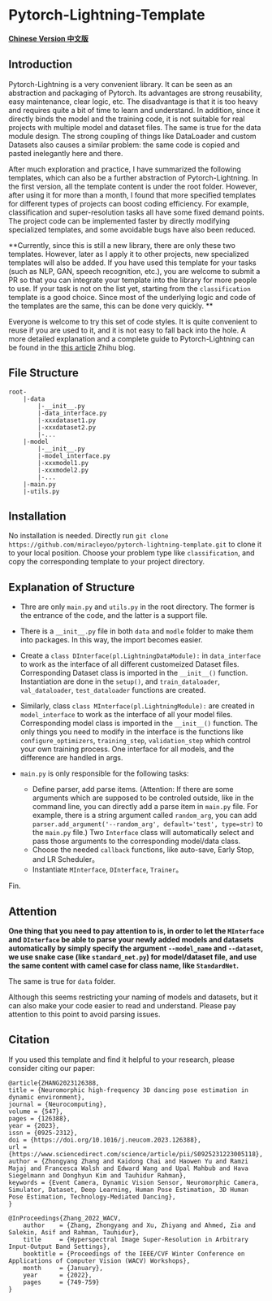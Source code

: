 # Pytorch-Lightning-Template

[**Chinese Version 中文版**](./Assets/README_CN.md)

## Introduction

Pytorch-Lightning is a very convenient library. It can be seen as an abstraction and packaging of Pytorch. Its advantages are strong reusability, easy maintenance, clear logic, etc. The disadvantage is that it is too heavy and requires quite a bit of time to learn and understand. In addition, since it directly binds the model and the training code, it is not suitable for real projects with multiple model and dataset files. The same is true for the data module design. The strong coupling of things like DataLoader and custom Datasets also causes a similar problem: the same code is copied and pasted inelegantly here and there.

After much exploration and practice, I have summarized the following templates, which can also be a further abstraction of Pytorch-Lightning. In the first version, all the template content is under the root folder. However, after using it for more than a month, I found that more specified templates for different types of projects can boost coding efficiency. For example, classification and super-resolution tasks all have some fixed demand points. The project code can be implemented faster by directly modifying specialized templates, and some avoidable bugs have also been reduced. 

**Currently, since this is still a new library, there are only these two templates. However, later as I apply it to other projects, new specialized templates will also be added. If you have used this template for your tasks (such as NLP, GAN, speech recognition, etc.), you are welcome to submit a PR so that you can integrate your template into the library for more people to use. If your task is not on the list yet, starting from the `classification` template is a good choice. Since most of the underlying logic and code of the templates are the same, this can be done very quickly. **

Everyone is welcome to try this set of code styles. It is quite convenient to reuse if you are used to it, and it is not easy to fall back into the hole. A more detailed explanation and a complete guide to Pytorch-Lightning can be found in the [this article](https://zhuanlan.zhihu.com/p/353985363) Zhihu blog.

## File Structure

```
root-
	|-data
		|-__init__.py
		|-data_interface.py
		|-xxxdataset1.py
		|-xxxdataset2.py
		|-...
	|-model
		|-__init__.py
		|-model_interface.py
		|-xxxmodel1.py
		|-xxxmodel2.py
		|-...
	|-main.py
	|-utils.py
```

## Installation

No installation is needed. Directly run `git clone https://github.com/miracleyoo/pytorch-lightning-template.git` to clone it to your local position. Choose your problem type like `classification`, and copy the corresponding template to your project directory.

## Explanation of Structure

- Thre are only `main.py` and `utils.py` in the root directory. The former is the entrance of the code, and the latter is a support file.

- There is a `__init__.py` file in both `data` and `modle` folder to make them into packages. In this way, the import becomes easier.

- Create a `class DInterface(pl.LightningDataModule):` in `data_interface ` to work as the interface of all different customeized Dataset files. Corresponding Dataset class is imported in the `__init__()` function. Instantiation are done in the `setup()`, and `train_dataloader`, `val_dataloader`, `test_dataloader` functions are created.

- Similarly, class `class MInterface(pl.LightningModule):` are created in `model_interface` to work as the interface of all your model files. Corresponding model class is imported in the `__init__()` function. The only things you need to modify in the interface is the functions like `configure_optimizers`, `training_step`, `validation_step` which control your own training process. One interface for all models, and the difference are handled in args.

- `main.py` is only responsible for the following tasks:

  - Define parser, add parse items. (Attention: If there are some arguments which are supposed to be controled outside, like in the command line, you can directly add a parse item in `main.py` file. For example, there is a string argument called `random_arg`, you can add `parser.add_argument('--random_arg', default='test', type=str)` to the `main.py` file.) Two `Interface` class will automatically select and pass those arguments to the corresponding model/data class.
  - Choose the needed `callback` functions, like auto-save, Early Stop, and LR Scheduler。
  - Instantiate `MInterface`, `DInterface`, `Trainer`。

Fin.

## Attention

**One thing that you need to pay attention to is, in order to let the `MInterface` and `DInterface` be able to parse your newly added models and datasets automatically by simply specify the argument `--model_name` and `--dataset`, we use snake case (like `standard_net.py`) for model/dataset file, and use the same content with camel case for class name, like `StandardNet`.**

The same is true for `data` folder.

Although this seems restricting your naming of models and datasets, but it can also make your code easier to read and understand. Please pay attention to this point to avoid parsing issues.

## Citation

If you used this template and find it helpful to your research, please consider citing our paper:

```
@article{ZHANG2023126388,
title = {Neuromorphic high-frequency 3D dancing pose estimation in dynamic environment},
journal = {Neurocomputing},
volume = {547},
pages = {126388},
year = {2023},
issn = {0925-2312},
doi = {https://doi.org/10.1016/j.neucom.2023.126388},
url = {https://www.sciencedirect.com/science/article/pii/S0925231223005118},
author = {Zhongyang Zhang and Kaidong Chai and Haowen Yu and Ramzi Majaj and Francesca Walsh and Edward Wang and Upal Mahbub and Hava Siegelmann and Donghyun Kim and Tauhidur Rahman},
keywords = {Event Camera, Dynamic Vision Sensor, Neuromorphic Camera, Simulator, Dataset, Deep Learning, Human Pose Estimation, 3D Human Pose Estimation, Technology-Mediated Dancing},
}

@InProceedings{Zhang_2022_WACV,
    author    = {Zhang, Zhongyang and Xu, Zhiyang and Ahmed, Zia and Salekin, Asif and Rahman, Tauhidur},
    title     = {Hyperspectral Image Super-Resolution in Arbitrary Input-Output Band Settings},
    booktitle = {Proceedings of the IEEE/CVF Winter Conference on Applications of Computer Vision (WACV) Workshops},
    month     = {January},
    year      = {2022},
    pages     = {749-759}
}
```
